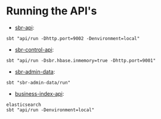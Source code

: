 # Running the API's

* [sbr-api](https://github.com/ONSdigital/sbr-api):

```shell
sbt "api/run -Dhttp.port=9002 -Denvironment=local"
```

* [sbr-control-api](https://github.com/ONSdigital/sbr-control-api):

```shell
sbt "api/run -Dsbr.hbase.inmemory=true -Dhttp.port=9001"
```

* [sbr-admin-data](https://github.com/ONSdigital/sbr-admin-data):

```shell
sbt "sbr-admin-data/run"
```

* [business-index-api](https://github.com/ONSdigital/business-index-api):

```shell
elasticsearch
sbt "api/run -Denvironment=local"
```
